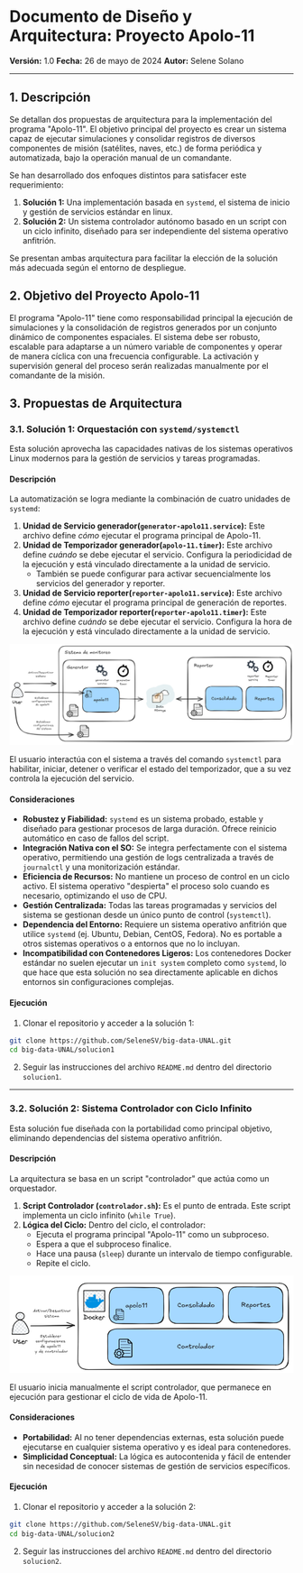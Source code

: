 # **Documento de Diseño y Arquitectura: Proyecto Apolo-11**

**Versión:** 1.0
**Fecha:** 26 de mayo de 2024
**Autor:** Selene Solano

---

## **1. Descripción**

Se detallan dos propuestas de arquitectura para la implementación del programa "Apolo-11". El objetivo principal del proyecto es crear un sistema capaz de ejecutar simulaciones y consolidar registros de diversos componentes de misión (satélites, naves, etc.) de forma periódica y automatizada, bajo la operación manual de un comandante.

Se han desarrollado dos enfoques distintos para satisfacer este requerimiento:

1.  **Solución 1:** Una implementación basada en `systemd`, el sistema de inicio y gestión de servicios estándar en linux.
2.  **Solución 2:** Un sistema controlador autónomo basado en un script con un ciclo infinito, diseñado para ser independiente del sistema operativo anfitrión.

Se presentan ambas arquitectura para facilitar la elección de la solución más adecuada según el entorno de despliegue.

## **2. Objetivo del Proyecto Apolo-11**

El programa "Apolo-11" tiene como responsabilidad principal la ejecución de simulaciones y la consolidación de registros generados por un conjunto dinámico de componentes espaciales. El sistema debe ser robusto, escalable para adaptarse a un número variable de componentes y operar de manera cíclica con una frecuencia configurable. La activación y supervisión general del proceso serán realizadas manualmente por el comandante de la misión.

## **3. Propuestas de Arquitectura**

### **3.1. Solución 1: Orquestación con `systemd/systemctl`**

Esta solución aprovecha las capacidades nativas de los sistemas operativos Linux modernos para la gestión de servicios y tareas programadas.

#### **Descripción**

La automatización se logra mediante la combinación de cuatro unidades de `systemd`:

1.  **Unidad de Servicio generador(`generator-apolo11.service`):** Este archivo define *cómo* ejecutar el programa principal de Apolo-11.
2.  **Unidad de Temporizador generador(`apolo-11.timer`):** Este archivo define *cuándo* se debe ejecutar el servicio. Configura la periodicidad de la ejecución y está vinculado directamente a la unidad de servicio.
    - También se puede configurar para activar secuencialmente los servicios del generador y reporter.
3.  **Unidad de Servicio reporter(`reporter-apolo11.service`):** Este archivo define *cómo* ejecutar el programa principal de generación de reportes. 
4.  **Unidad de Temporizador reporter(`reporter-apolo11.timer`):** Este archivo define *cuándo* se debe ejecutar el servicio. Configura la hora de la ejecución y está vinculado directamente a la unidad de servicio.


![Solución 1](imgs/solucion1.png)

El usuario interactúa con el sistema a través del comando `systemctl` para habilitar, iniciar, detener o verificar el estado del temporizador, que a su vez controla la ejecución del servicio.


#### **Consideraciones**

*   **Robustez y Fiabilidad:** `systemd` es un sistema probado, estable y diseñado para gestionar procesos de larga duración. Ofrece reinicio automático en caso de fallos del script.
*   **Integración Nativa con el SO:** Se integra perfectamente con el sistema operativo, permitiendo una gestión de logs centralizada a través de `journalctl` y una monitorización estándar.
*   **Eficiencia de Recursos:** No mantiene un proceso de control en un ciclo activo. El sistema operativo "despierta" el proceso solo cuando es necesario, optimizando el uso de CPU.
*   **Gestión Centralizada:** Todas las tareas programadas y servicios del sistema se gestionan desde un único punto de control (`systemctl`).
*   **Dependencia del Entorno:** Requiere un sistema operativo anfitrión que utilice `systemd` (ej. Ubuntu, Debian, CentOS, Fedora). No es portable a otros sistemas operativos o a entornos que no lo incluyan.
*   **Incompatibilidad con Contenedores Ligeros:** Los contenedores Docker estándar no suelen ejecutar un `init system` completo como `systemd`, lo que hace que esta solución no sea directamente aplicable en dichos entornos sin configuraciones complejas.

#### **Ejecución**

1. Clonar el repositorio y acceder a la solución 1:

```bash
git clone https://github.com/SeleneSV/big-data-UNAL.git
cd big-data-UNAL/solucion1
```

2. Seguir las instrucciones del archivo `README.md` dentro del directorio `solucion1`.

---

### **3.2. Solución 2: Sistema Controlador con Ciclo Infinito**

Esta solución fue diseñada con la portabilidad como principal objetivo, eliminando dependencias del sistema operativo anfitrión.

#### **Descripción**

La arquitectura se basa en un script "controlador" que actúa como un orquestador.

1.  **Script Controlador (`controlador.sh`):** Es el punto de entrada. Este script implementa un ciclo infinito (`while True`).
2.  **Lógica del Ciclo:** Dentro del ciclo, el controlador:
    *   Ejecuta el programa principal "Apolo-11" como un subproceso.
    *   Espera a que el subproceso finalice.
    *   Hace una pausa (`sleep`) durante un intervalo de tiempo configurable.
    *   Repite el ciclo.

![Solución 2](imgs/solucion2.png)

El usuario inicia manualmente el script controlador, que permanece en ejecución para gestionar el ciclo de vida de Apolo-11.


#### **Consideraciones**

*   **Portabilidad:** Al no tener dependencias externas, esta solución puede ejecutarse en cualquier sistema operativo y es ideal para contenedores.
*   **Simplicidad Conceptual:** La lógica es autocontenida y fácil de entender sin necesidad de conocer sistemas de gestión de servicios específicos.


#### **Ejecución**
1. Clonar el repositorio y acceder a la solución 2:

```bash
git clone https://github.com/SeleneSV/big-data-UNAL.git
cd big-data-UNAL/solucion2
```

2. Seguir las instrucciones del archivo `README.md` dentro del directorio `solucion2`.
